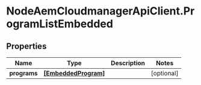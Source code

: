 # NodeAemCloudmanagerApiClient.ProgramListEmbedded

## Properties

Name | Type | Description | Notes
------------ | ------------- | ------------- | -------------
**programs** | [**[EmbeddedProgram]**](EmbeddedProgram.md) |  | [optional] 


